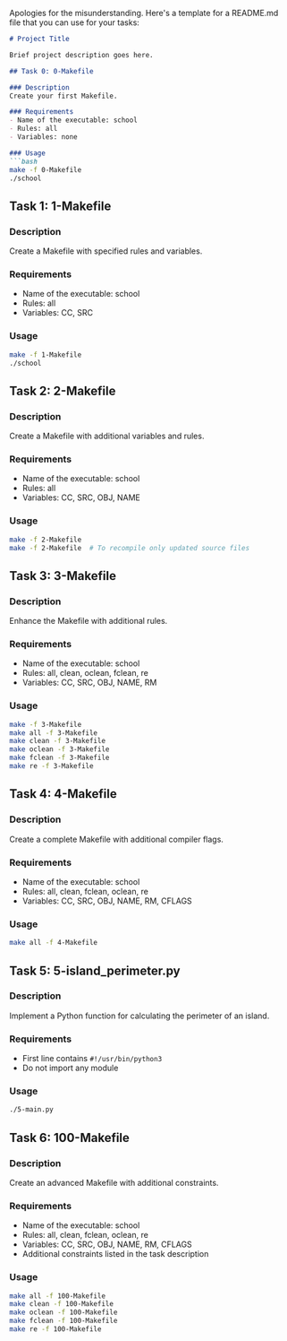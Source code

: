 Apologies for the misunderstanding. Here's a template for a README.md file that you can use for your tasks:

```markdown
# Project Title

Brief project description goes here.

## Task 0: 0-Makefile

### Description
Create your first Makefile.

### Requirements
- Name of the executable: school
- Rules: all
- Variables: none

### Usage
```bash
make -f 0-Makefile
./school
```

## Task 1: 1-Makefile

### Description
Create a Makefile with specified rules and variables.

### Requirements
- Name of the executable: school
- Rules: all
- Variables: CC, SRC

### Usage
```bash
make -f 1-Makefile
./school
```

## Task 2: 2-Makefile

### Description
Create a Makefile with additional variables and rules.

### Requirements
- Name of the executable: school
- Rules: all
- Variables: CC, SRC, OBJ, NAME

### Usage
```bash
make -f 2-Makefile
make -f 2-Makefile  # To recompile only updated source files
```

## Task 3: 3-Makefile

### Description
Enhance the Makefile with additional rules.

### Requirements
- Name of the executable: school
- Rules: all, clean, oclean, fclean, re
- Variables: CC, SRC, OBJ, NAME, RM

### Usage
```bash
make -f 3-Makefile
make all -f 3-Makefile
make clean -f 3-Makefile
make oclean -f 3-Makefile
make fclean -f 3-Makefile
make re -f 3-Makefile
```

## Task 4: 4-Makefile

### Description
Create a complete Makefile with additional compiler flags.

### Requirements
- Name of the executable: school
- Rules: all, clean, fclean, oclean, re
- Variables: CC, SRC, OBJ, NAME, RM, CFLAGS

### Usage
```bash
make all -f 4-Makefile
```

## Task 5: 5-island_perimeter.py

### Description
Implement a Python function for calculating the perimeter of an island.

### Requirements
- First line contains `#!/usr/bin/python3`
- Do not import any module

### Usage
```bash
./5-main.py
```

## Task 6: 100-Makefile

### Description
Create an advanced Makefile with additional constraints.

### Requirements
- Name of the executable: school
- Rules: all, clean, fclean, oclean, re
- Variables: CC, SRC, OBJ, NAME, RM, CFLAGS
- Additional constraints listed in the task description

### Usage
```bash
make all -f 100-Makefile
make clean -f 100-Makefile
make oclean -f 100-Makefile
make fclean -f 100-Makefile
make re -f 100-Makefile
```
